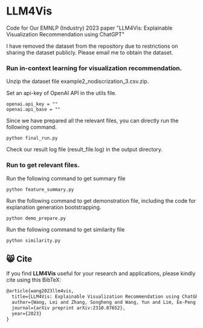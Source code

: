 # LLM4Vis
Code for Our EMNLP (Industry) 2023 paper "LLM4Vis: Explainable Visualization Recommendation using ChatGPT"

I have removed the dataset from the repository due to restrictions on sharing the dataset publicly. Please email me to obtain the dataset.

### Run in-context learning for visualization recommendation.

Unzip the dataset file example2_nodiscrization_3.csv.zip.

Set an api-key of OpenAI API in the utils file.
```shell
openai.api_key = ""
openai.api_base = "" 
```
Since we have prepared all the relevant files, you can directly run the following command.
```shell
python final_run.py
```
Check our result log file (result_file.log) in the output directory.


### Run to get relevant files.

Run the following command to get summary file
```shell
python feature_summary.py
```

Run the following command to get demonstration file, including the code for explanation generation bootstrapping.
```shell
python demo_prepare.py
```

Run the following command to get similarity file
```shell
python similarity.py
```

## :smile_cat: Cite

If you find **LLM4Vis** useful for your research and applications, please kindly cite using this BibTeX:

```latex
@article{wang2023llm4vis,
  title={LLM4Vis: Explainable Visualization Recommendation using ChatGPT},
  author={Wang, Lei and Zhang, Songheng and Wang, Yun and Lim, Ee-Peng and Wang, Yong},
  journal={arXiv preprint arXiv:2310.07652},
  year={2023}
}
```

